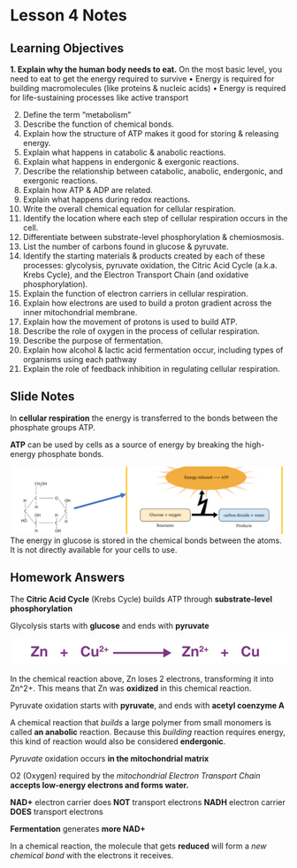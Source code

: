 # Lesson 4 Notes
## Learning Objectives
**1. Explain why the human body needs to eat.**
On the most basic level, you need to eat to get the 
energy required to survive
• Energy is required for building macromolecules (like 
proteins & nucleic acids)
• Energy is required for life-sustaining processes like active 
transport

2. Define the term “metabolism”
3. Describe the function of chemical bonds.
4. Explain how the structure of ATP makes it
good for storing & releasing energy.
5. Explain what happens in catabolic &
anabolic reactions.
6. Explain what happens in endergonic &
exergonic reactions.
7. Describe the relationship between
catabolic, anabolic, endergonic, and
exergonic reactions.
8. Explain how ATP & ADP are related.
9. Explain what happens during redox
reactions.
10. Write the overall chemical equation for
cellular respiration.
11. Identify the location where each step of
cellular respiration occurs in the cell.
12. Differentiate between substrate-level
phosphorylation & chemiosmosis.
13. List the number of carbons found in
glucose & pyruvate.
14. Identify the starting materials & products
created by each of these processes:
glycolysis, pyruvate oxidation, the Citric
Acid Cycle (a.k.a. Krebs Cycle), and the
Electron Transport Chain (and oxidative
phosphorylation).
15. Explain the function of electron carriers
in cellular respiration.
16. Explain how electrons are used to build a
proton gradient across the inner
mitochondrial membrane.
17. Explain how the movement of protons is
used to build ATP.
18. Describe the role of oxygen in the
process of cellular respiration.
19. Describe the purpose of fermentation.
20. Explain how alcohol & lactic acid
fermentation occur, including types of
organisms using each pathway
21. Explain the role of feedback inhibition in
regulating cellular respiration.

## Slide Notes
In **cellular respiration** the energy is transferred to the bonds between the phosphate groups ATP.

**ATP** can be used by cells as a source of energy by breaking the high-energy phosphate bonds.  

![GlucoseEnergy](Flash%20Cards/assets/lesson4.1.png)
The energy in glucose is stored in the chemical bonds between the atoms. It is not directly available for your cells to use.

## Homework Answers 
The **Citric Acid Cycle** (Krebs Cycle) builds ATP through **substrate-level phosphorylation**

Glycolysis starts with **glucose** and ends with **pyruvate**

![ChemicalReaction](Flash%20Cards/assets/Lesson4.2.png)

In the chemical reaction above, Zn loses 2 electrons, transforming it into Zn^2+. This means that Zn was **oxidized** in this chemical reaction.


Pyruvate oxidation starts with **pyruvate**, and ends with **acetyl coenzyme A**

A chemical reaction that *builds* a large polymer from small monomers is called **an anabolic** reaction.
Because this *building* reaction requires energy, this kind of reaction would also be considered **endergonic**.

*Pyruvate* oxidation occurs **in the mitochondrial matrix**

O2 (Oxygen) required by the *mitochondrial Electron Transport Chain* **accepts low-energy electrons and forms water.**

**NAD+** electron carrier does **NOT** transport electrons
**NADH** electron carrier **DOES** transport electrons

**Fermentation** generates **more NAD+**

In a chemical reaction, the molecule that gets **reduced** will form a *new chemical bond* with the electrons it receives.
